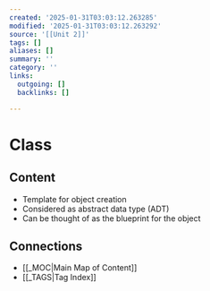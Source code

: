 ```yaml
---
created: '2025-01-31T03:03:12.263285'
modified: '2025-01-31T03:03:12.263292'
source: '[[Unit 2]]'
tags: []
aliases: []
summary: ''
category: ''
links:
  outgoing: []
  backlinks: []

---
```


# Class

## Content
- Template for object creation
- Considered as abstract data type (ADT)
- Can be thought of as the blueprint for the object


## Connections
- [[_MOC|Main Map of Content]]
- [[_TAGS|Tag Index]]
